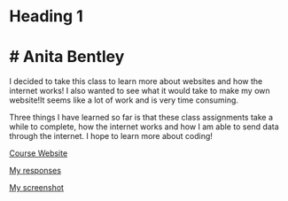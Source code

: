 # Heading 1
# # Anita Bentley
I decided to take this class to learn more about websites and how the internet works! I also wanted to see what it would take to make my own website!It seems like a lot of work and is very time consuming.

Three things I have learned so far is that these class assignments take a while to complete, how the internet works and how I am able to send data through the internet. I hope to learn more about coding!

[Course Website](https://github.com)

[My responses](./responses.txt)

[My screenshot](./images/screenshot.png)
